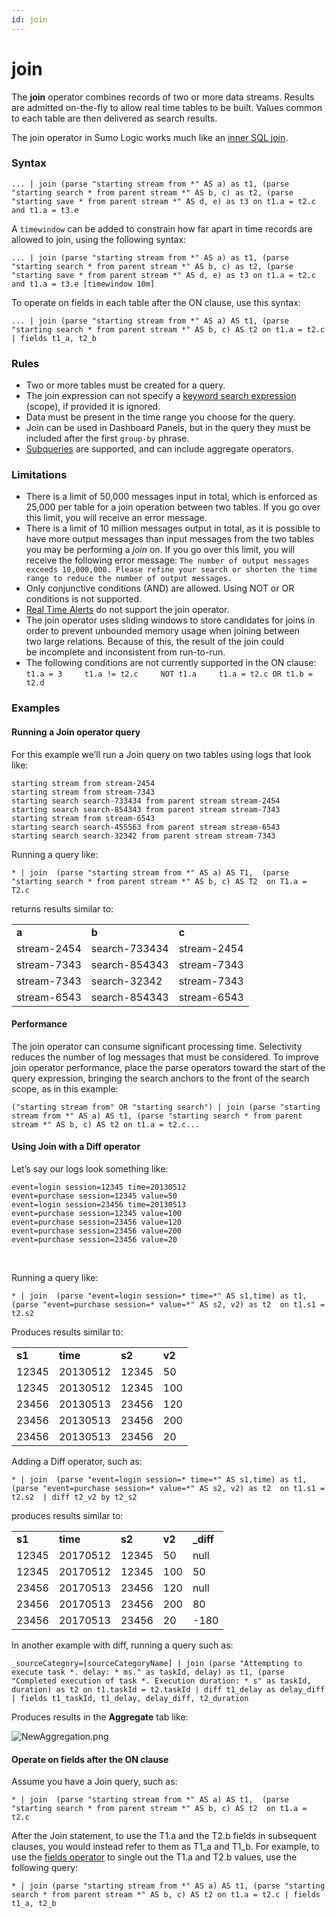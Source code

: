 ```yaml
---
id: join
---
```


# join

The **join** operator combines records of two or more data streams.
Results are admitted on-the-fly to allow real time tables to be built.
Values common to each table are then delivered as search results.

The join operator in Sumo Logic works much like an [inner SQL
join](https://en.wikipedia.org/wiki/Join_(SQL)#Inner_join "https://en.wikipedia.org/wiki/Join_(SQL)#Inner_join").

### Syntax

`... | join (parse "starting stream from *" AS a) as t1, (parse "starting search * from parent stream *" AS b, c) as t2, (parse "starting save * from parent stream *" AS d, e) as t3 on t1.a = t2.c and t1.a = t3.e`

A `timewindow` can be added to constrain how far apart in time records
are allowed to join, using the following syntax:

`... | join (parse "starting stream from *" AS a) as t1, (parse "starting search * from parent stream *" AS b, c) as t2, (parse "starting save * from parent stream *" AS d, e) as t3 on t1.a = t2.c and t1.a = t3.e [timewindow 10m]`

To operate on fields in each table after the ON clause, use this syntax:

`... | join (parse "starting stream from *" AS a) AS t1, (parse "starting search * from parent stream *" AS b, c) AS t2 on t1.a = t2.c | fields t1_a, t2_b`

### Rules

* Two or more tables must be created for a query.
* The join expression can not specify a [keyword search
    expression](../../Get-Started-with-Search/How-to-Build-a-Search/Keyword-Search-Expressions.md "Keyword Search Expressions")
    (scope), if provided it is ignored.
* Data must be present in the time range you choose for the query.
* Join can be used in Dashboard Panels, but in the query they must be
    included after the first `group-by` phrase.
* [Subqueries](../../Subqueries.md "Subqueries") are supported, and
    can include aggregate operators.

### Limitations

* There is a limit of 50,000 messages input in total, which is
    enforced as 25,000 per table for a join operation between
    two tables. If you go over this limit, you will receive an error
    message. 
* There is a limit of 10 million messages output in total, as it is
    possible to have more output messages than input messages from the
    two tables you may be performing a *join* on. If you go over this
    limit, you will receive the following error
    message: `The number of output messages exceeds 10,000,000. Please refine your search or shorten the time range to reduce the number of output messages.`
* Only conjunctive conditions (AND) are allowed. Using NOT or OR
    conditions is not supported.
* [Real Time
    Alerts](../../../Visualizations-and-Alerts/Alerts/Scheduled-Searches/Create_a_Real_Time_Alert.md "Create a Real Time Alert")
    do not support the join operator.
* The join operator uses sliding windows to store candidates for joins
    in order to prevent unbounded memory usage when joining between
    two large relations. Because of this, the result of the join could
    be incomplete and inconsistent from run-to-run.
* The following conditions are not currently supported in the
    ON clause:  
    `t1.a = 3     t1.a != t2.c     NOT t1.a     t1.a = t2.c OR t1.b = t2.d`

### Examples

#### Running a Join operator query

For this example we’ll run a Join query on two tables using logs that
look like:

    starting stream from stream-2454
    starting stream from stream-7343
    starting search search-733434 from parent stream stream-2454
    starting search search-854343 from parent stream stream-7343
    starting stream from stream-6543
    starting search search-455563 from parent stream stream-6543
    starting search search-32342 from parent stream stream-7343

Running a query like:

`* | join  (parse "starting stream from *" AS a) AS T1,  (parse "starting search * from parent stream *" AS b, c) AS T2  on T1.a = T2.c`

returns results similar to:

|             |               |             |
|-------------|---------------|-------------|
| **a**       | **b**         | **c**       |
| stream-2454 | search-733434 | stream-2454 |
| stream-7343 | search-854343 | stream-7343 |
| stream-7343 | search-32342  | stream-7343 |
| stream-6543 | search-854343 | stream-6543 |

#### Performance

The join operator can consume significant processing time. Selectivity
reduces the number of log messages that must be considered. To improve
join operator performance, place the parse operators toward the start of
the query expression, bringing the search anchors to the front of the
search scope, as in this example:

`("starting stream from" OR "starting search") | join (parse "starting stream from *" AS a) AS t1, (parse "starting search * from parent stream *" AS b, c) AS t2 on t1.a = t2.c...`

#### Using Join with a Diff operator

Let’s say our logs look something like:

    event=login session=12345 time=20130512
    event=purchase session=12345 value=50
    event=login session=23456 time=20130513
    event=purchase session=12345 value=100
    event=purchase session=23456 value=120
    event=purchase session=23456 value=200
    event=purchase session=23456 value=20

 

Running a query like:

`* | join  (parse "event=login session=* time=*" AS s1,time) as t1,  (parse "event=purchase session=* value=*" AS s2, v2) as t2  on t1.s1 = t2.s2`

Produces results similar to:

|        |          |        |        |
|--------|----------|--------|--------|
| **s1** | **time** | **s2** | **v2** |
| 12345  | 20130512 | 12345  | 50     |
| 12345  | 20130512 | 12345  | 100    |
| 23456  | 20130513 | 23456  | 120    |
| 23456  | 20130513 | 23456  | 200    |
| 23456  | 20130513 | 23456  | 20     |

Adding a Diff operator, such as:

`* | join  (parse "event=login session=* time=*" AS s1,time) as t1,  (parse "event=purchase session=* value=*" AS s2, v2) as t2  on t1.s1 = t2.s2  | diff t2_v2 by t2_s2`

produces results similar to:

|        |          |        |        |            |
|--------|----------|--------|--------|------------|
| **s1** | **time** | **s2** | **v2** | **\_diff** |
| 12345  | 20170512 | 12345  | 50     | null       |
| 12345  | 20170512 | 12345  | 100    | 50         |
| 23456  | 20170513 | 23456  | 120    | null       |
| 23456  | 20170513 | 23456  | 200    | 80         |
| 23456  | 20170513 | 23456  | 20     | -180       |

In another example with diff, running a query such as:

`_sourceCategory=[sourceCategoryName] | join (parse "Attempting to execute task *. delay: * ms." as taskId, delay) as t1, (parse "Completed execution of task *. Execution duration: * s" as taskId, duration) as t2 on t1.taskId = t2.taskId | diff t1_delay as delay_diff | fields t1_taskId, t1_delay, delay_diff, t2_duration`

Produces results in the **Aggregate** tab like:

![NewAggregation.png](../../static/img/Search-Query-Language/Search-Operators/join/NewAggregation.png)

#### Operate on fields after the ON clause

Assume you have a Join query, such as:

`* | join  (parse "starting stream from *" AS a) AS t1,  (parse "starting search * from parent stream *" AS b, c) AS t2  on t1.a = t2.c`

After the Join statement, to use the T1.a and the T2.b fields in
subsequent clauses, you would instead refer to them as T1_a and T1_b.
For example, to use the [fields
operator](fields_operator.md "fields operator") to single out the T1.a
and T2.b values, use the following query:

`* | join (parse "starting stream from *" AS a) AS t1, (parse "starting search * from parent stream *" AS b, c) AS t2 on t1.a = t2.c | fields t1_a, t2_b`
